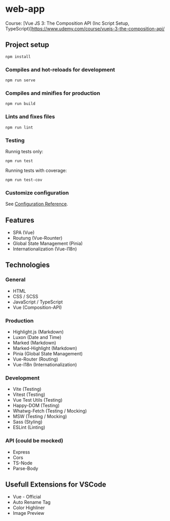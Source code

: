 # web-app
Course: [Vue JS 3: The Composition API (Inc Script Setup, TypeScript)]https://www.udemy.com/course/vuejs-3-the-composition-api/

## Project setup
```
npm install
```

### Compiles and hot-reloads for development
```
npm run serve
```

### Compiles and minifies for production
```
npm run build
```

### Lints and fixes files
```
npm run lint
```

### Testing
Runnig tests only:
```
npm run test
```
Running tests with coverage:
```
npm run test-cov
```

### Customize configuration
See [Configuration Reference](https://cli.vuejs.org/config/).

## Features
- SPA (Vue)
- Routung (Vue-Rounter)
- Global State Management (Pinia)
- Internationalization (Vue-I18n)

## Technologies

### General
- HTML
- CSS / SCSS
- JavaScript / TypeScript
- Vue (Composition-API)

### Production
- Highlight.js (Markdown)
- Luxon (Date and Time)
- Marked (Markdown)
- Marked-Highlight (Markdown)
- Pinia (Global State Management)
- Vue-Router (Routing)
- Vue-I18n (Internationalization)

### Development
- Vite (Testing)
- Vitest (Testing)
- Vue Test Utils (Testing)
- Happy-DOM (Testing)
- Whatwg-Fetch (Testing / Mocking)
- MSW (Testing / Mocking)
- Sass (Styling)
- ESLint (Linting)

### API (could be mocked)
- Express 
- Cors 
- TS-Node 
- Parse-Body

## Usefull Extensions for VSCode
- Vue - Official
- Auto Rename Tag
- Color Highliner
- Image Preview
